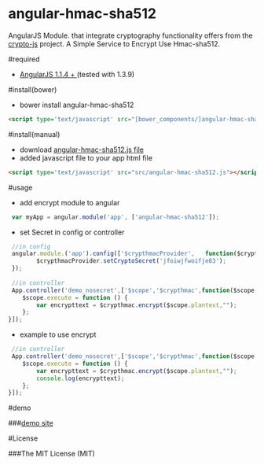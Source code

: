 # angular-hmac-sha512

AngularJS Module. that integrate cryptography functionality offers from the [crypto-js](https://code.google.com/p/crypto-js/) project. A Simple Service to Encrypt Use Hmac-sha512.

#required

- [AngularJS 1.1.4 + ](http://angularjs.org/) (tested with 1.3.9)

#install(bower)

* bower install angular-hmac-sha512

```html
<script type='text/javascript' src="[bower_components/]angular-hmac-sha512/src/angular-hmac-sha512.js"></script>
```

#install(manual)

* download [angular-hmac-sha512.js file](https://github.com/diablofong/angular-hmac-sha512/blob/master/angular-hmac-sha512.js)
* added javascript file to your app html file

```html
<script type='text/javascript' src="src/angular-hmac-sha512.js"></script>
```

#usage

- add encrypt module to angular

```javascript
 var myApp = angular.module('app', ['angular-hmac-sha512']); 
```
- set Secret in config or controller

```javascript
 //in config
 angular.module.('app').config(['$crypthmacProvider', 	function($crypthmacProvider){
   		$crypthmacProvider.setCryptoSecret('jfoiwjfwoifje83');
 });
 
 //in controller
 App.controller('demo_nosecret',['$scope','$crypthmac',function($scope,$crypthmac){
	$scope.execute = function () {
		var encrypttext = $crypthmac.encrypt($scope.plantext,"");
	};
}]);
```
-  example to use encrypt

```javascript
 //in controller
 App.controller('demo_nosecret',['$scope','$crypthmac',function($scope,$crypthmac){
	$scope.execute = function () {
		var encrypttext = $crypthmac.encrypt($scope.plantext,"");
		console.log(encrypttext);
	};
}]);
```

#demo

###[demo site](http://diablofong.github.io/angular-hmac-sha512/)

#License

###The MIT License (MIT)

